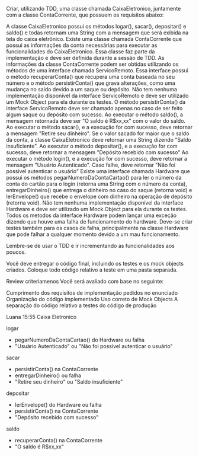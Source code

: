 Criar, utilizando TDD, uma classe chamada CaixaEletronico, juntamente com a classe ContaCorrente, que possuem os requisitos abaixo:

A classe CaixaEletronico possui os métodos logar(), sacar(), depositar() e saldo() e todas retornam uma String com a mensagem que será exibida na tela do caixa eletrônico.
Existe uma classe chamada ContaCorrente que possui as informações da conta necessárias para executar as funcionalidades do CaixaEletronico. Essa classe faz parte da implementação e deve ser definida durante a sessão de TDD.
As informações da classe ContaCorrente podem ser obtidas utilizando os métodos de uma interface chamada ServicoRemoto. Essa interface possui o método recuperarConta() que recupera uma conta baseada no seu número e o método persistirConta() que grava alterações, como uma mudança no saldo devido a um saque ou depósito. Não tem nenhuma implementação disponível da interface ServicoRemoto e deve ser utilizado um Mock Object para ela durante os testes.
O método persistirConta() da interface ServicoRemoto deve ser chamado apenas no caso de ser feito algum saque ou depósito com sucesso.
Ao executar o método saldo(), a mensagem retornada deve ser "O saldo é R$xx,xx" com o valor do saldo.
Ao executar o método sacar(), e a execução for com sucesso, deve retornar a mensagem "Retire seu dinheiro". Se o valor sacado for maior que o saldo da conta, a classe CaixaEletronico deve retornar uma String dizendo "Saldo insuficiente".
Ao executar o método depositar(), e a execução for com sucesso, deve retornar a mensagem "Depósito recebido com sucesso"
Ao executar o método login(), e a execução for com sucesso, deve retornar a mensagem "Usuário Autenticado". Caso falhe, deve retornar "Não foi possível autenticar o usuário"
Existe uma interface chamada Hardware que possui os métodos pegarNumeroDaContaCartao() para ler o número da conta do cartão para o login (retorna uma String com o número da conta), entregarDinheiro() que entrega o dinheiro no caso do saque (retorna void) e lerEnvelope() que recebe o envelope com dinheiro na operação de depósito (retorna void). Não tem nenhuma implementação disponível da interface Hardware e deve ser utilizado um Mock Object para ela durante os testes.
Todos os metodos da interface Hardware podem lançar uma exceção dizendo que houve uma falha de funcionamento do hardware.
Deve-se criar testes também para os casos de falha, principalmente na classe Hardware que pode falhar a qualquer momento devido a um mau funcionamento.

Lembre-se de usar o TDD e ir incrementando as funcionalidades aos poucos.

Você deve entregar o código final, incluindo os testes e os mock objects criados. Coloque todo código relativo a teste em uma pasta separada.

Review criteriamenos 
Você será avaliado com base no seguinte:

Cumprimento dos requisitos de implementação pedidos no enunciado
Organização do código implementado
Uso correto de Mock Objects
A separação do código relativo a testes do código de produção

Luana 15:55
Caixa Eletronico

logar
- pegarNumeroDaContaCartao() do Hardware ou falha
- "Usuário Autenticado" ou "Não foi possível autenticar o usuário"

sacar 
- persistirConta() na ContaCorrente
- entregarDinheiro() ou falha
- "Retire seu dinheiro" ou "Saldo insuficiente"

depositar 
- lerEnvelope() do Hardware ou falha
- persistirConta() na ContaCorrente
- "Depósito recebido com sucesso"

saldo
- recuperarConta() na ContaCorrente
- "O saldo é R$xx,xx"